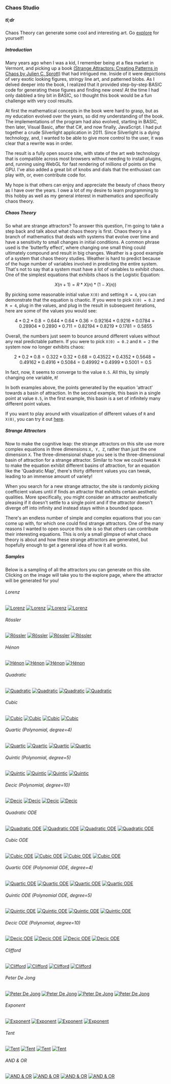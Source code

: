 ### Chaos Studio

##### tl;dr
Chaos Theory can generate some cool and interesting art. Go [explore](http://chaos-studio.io/#/explore) for yourself!

##### Introduction
Many years ago when I was a kid, I remember being at a flea market in Vermont, and picking up a 
book [(Strange Attractors:
Creating Patterns in Chaos by Julien C. Sprott)](http://sprott.physics.wisc.edu/sa.htm) that had intrigued me.  Inside of it were 
depictions of very exotic looking figures, stringy line art, and patterned blobs.  As I delved 
deeper into the book, I realized that it provided step-by-step BASIC code for generating these 
figures and finding new ones!  At the time I had only dabbled a tiny bit in BASIC, so I thought 
this book would be a fun challenge with very cool results.

At first the mathematical concepts in the book were hard to grasp, but as my education evolved 
over the years, so did my understanding of the book.  The implementations of the program had 
also evolved, starting in BASIC, then later, Visual Basic, after that C#, and now finally, 
JavaScript.  I had put together a crude Silverlight application in 2011. Since Silverlight is 
a dying technology, and, I wanted to be able to give more control to the user, it was clear 
that a rewrite was in order.


The result is a fully open source site, with state of the art web technology that is compatible 
across most browsers without needing to install plugins, and, running using WebGL for fast 
rendering of millions of points on the GPU.  I've also added a great bit of knobs and dials that 
the enthusiast can play with, or, even contribute code for.


My hope is that others can enjoy and appreciate the beauty of chaos theory as I have over the 
years.  I owe a lot of my desire to learn programming to this hobby as well as my general interest 
in mathematics and specifically chaos theory. 

##### Chaos Theory
So what are strange attractors?  To answer this question, I'm going to take a step back and talk
about what chaos theory is first.  Chaos theory is a branch of mathematics that deals with
systems that evolve over time and have a sensitivity to small changes in initial conditions.
A common phrase used is the 'butterfly effect', where changing one small thing could ultimately
compound and result in big changes.  Weather is a good example of a system that chaos theory
studies.  Weather is hard to predict because of the huge number of variables involved in
predicting the entire system.  That's not to say that a system must have a lot of variables
to exhibit chaos.  One of the simplest equations that exhibits chaos is the Logistic Equation:

```math
X(n+1) = R * X(n) * (1 - X(n))
```

By picking some reasonable initial value `X(0)` and setting `R = 4`, you can demonstrate that
the equation is chaotic.  If you were to pick `X(0) = 0.2` and `R = 4`, plug in the values,
and plug in the result in subsequent iterations, here are some of the values you would see:

```math
4 * 0.2 * 0.8 = 0.64
4 * 0.64 * 0.36 = 0.9216
4 * 0.9216 * 0.0784 = 0.2890
4 * 0.2890 * 0.711 = 0.8219
4 * 0.8219 * 0.1781 = 0.5855
```

Overall, the numbers just seem to bounce around different values without any real predictable
pattern. If you were to pick `X(0) = 0.2` and `R = 2` the system now no longer exhibits chaos:

```math
2 * 0.2 * 0.8 = 0.32
2 * 0.32 * 0.68 = 0.4352
2 * 0.4352 * 0.5648 = 0.4916
2 * 0.4916 * 0.5084 = 0.4999
2 * 0.4999 * 0.5001 = 0.5
```

In fact, now, it seems to converge to the value `0.5`.  All this, by simply changing one
variable, `R`!

In both examples above, the points generated by the equation 'attract' towards a basin of
attraction.  In the second example, this basin in a single point at value `0.5`, in the first
example, this basin is a set of infinitely many different point values.

If you want to play around with visualization of different values of `R` and `X(0)`, you can try it out [here](http://chaos-studio.io/#/logistic).

##### Strange Attractors
Now to make the cognitive leap: the strange attractors on this site use more complex equations
in three dimensions `X, Y, Z`, rather than just the one dimension `X`.  The three-dimensional
shape you see is the three-dimensional basin of attraction for a strange attractor.  Similar to
how we could tweak `R` to make the equation exhibit different basins of attraction, for an
equation like the 'Quadratic Map', there's thirty different values you can tweak, leading to an
immense amount of variety!

When you search for a new strange attractor, the site is randomly picking coefficient values
until if finds an attractor that exhibits certain aesthetic qualities.  More specifically, you
might consider an attractor aesthetically pleasing if it doesn't settle to a single point and
if the attractor doesn't diverge off into infinity and instead stays within a bounded space.

There's an endless number of simple and complex equations that you can come up with, for which
one could find strange attractors.  One of the many reasons I wanted to open source this
site is so that others can contribute their interesting equations.  This is only a small glimpse of
what chaos theory is about and how these strange attractors are generated, but hopefully enough
to get a general idea of how it all works.

##### Samples
Below is a sampling of all the attractors you can generate on this site.  Clicking on the image will
take you to the explore page, where the attractor will be generated for you!

###### Lorenz
[![Lorenz](../png/lorenz1.png)](http://chaos-stud.io/#/explore/PDE3OkF0dHJhY3RvclNuYXBzaG90MzptYXA8OTpMb3JlbnpNYXA+Mzpybmc8Mjc6TGluZWFyQ29uZ3J1ZW50aWFsR2VuZXJhdG9yNDpzZWVkKDE1MDYxOTkxMTM5MDkpPj4=)
[![Lorenz](../png/lorenz2.png)](http://chaos-stud.io/#/explore/PDE3OkF0dHJhY3RvclNuYXBzaG90MzptYXA8OTpMb3JlbnpNYXA+Mzpybmc8Mjc6TGluZWFyQ29uZ3J1ZW50aWFsR2VuZXJhdG9yNDpzZWVkKDE1MDYxOTkzNjcwNzYpPj4=)
[![Lorenz](../png/lorenz3.png)](http://chaos-stud.io/#/explore/PDE3OkF0dHJhY3RvclNuYXBzaG90MzptYXA8OTpMb3JlbnpNYXA+Mzpybmc8Mjc6TGluZWFyQ29uZ3J1ZW50aWFsR2VuZXJhdG9yNDpzZWVkKDE1MDYxOTk0MzA5NjQpPj4=)
[![Lorenz](../png/lorenz4.png)](http://chaos-stud.io/#/explore/PDE3OkF0dHJhY3RvclNuYXBzaG90MzptYXA8OTpMb3JlbnpNYXA+Mzpybmc8Mjc6TGluZWFyQ29uZ3J1ZW50aWFsR2VuZXJhdG9yNDpzZWVkKDE1MDYxOTk1NDI2MjQpPj4=)

###### Rössler
[![Rössler](../png/rossler1.png)](http://chaos-stud.io/#/explore/PDE3OkF0dHJhY3RvclNuYXBzaG90MzptYXA8MTA6Um9zc2xlck1hcD4zOnJuZzwyNzpMaW5lYXJDb25ncnVlbnRpYWxHZW5lcmF0b3I0OnNlZWQoMTUwNjIwMTkyNTk2NSk+Pg==)
[![Rössler](../png/rossler2.png)](http://chaos-stud.io/#/explore/PDE3OkF0dHJhY3RvclNuYXBzaG90MzptYXA8MTA6Um9zc2xlck1hcD4zOnJuZzwyNzpMaW5lYXJDb25ncnVlbnRpYWxHZW5lcmF0b3I0OnNlZWQoMTUwNjIwMjQxNjg1Nik+Pg==)
[![Rössler](../png/rossler3.png)](http://chaos-stud.io/#/explore/PDE3OkF0dHJhY3RvclNuYXBzaG90MzptYXA8MTA6Um9zc2xlck1hcD4zOnJuZzwyNzpMaW5lYXJDb25ncnVlbnRpYWxHZW5lcmF0b3I0OnNlZWQoMTUwNjIwMjU1ODk1OSk+Pg==)
[![Rössler](../png/rossler4.png)](http://chaos-stud.io/#/explore/PDE3OkF0dHJhY3RvclNuYXBzaG90MzptYXA8MTA6Um9zc2xlck1hcD4zOnJuZzwyNzpMaW5lYXJDb25ncnVlbnRpYWxHZW5lcmF0b3I0OnNlZWQoMTUwNjIwMjYxODY5NCk+Pg==)

###### Hénon
[![Hénon](../png/henon1.png)](http://chaos-stud.io/#/explore/PDE3OkF0dHJhY3RvclNuYXBzaG90MzptYXA8ODpIZW5vbk1hcD4zOnJuZzwyNzpMaW5lYXJDb25ncnVlbnRpYWxHZW5lcmF0b3I0OnNlZWQoMTUwNjE5ODcxODcwNCk+Pg==)
[![Hénon](../png/henon2.png)](http://chaos-stud.io/#/explore/PDE3OkF0dHJhY3RvclNuYXBzaG90MzptYXA8ODpIZW5vbk1hcD4zOnJuZzwyNzpMaW5lYXJDb25ncnVlbnRpYWxHZW5lcmF0b3I0OnNlZWQoMTUwNjE5ODg3NDE4OSk+Pg==)
[![Hénon](../png/henon3.png)](http://chaos-stud.io/#/explore/PDE3OkF0dHJhY3RvclNuYXBzaG90MzptYXA8ODpIZW5vbk1hcD4zOnJuZzwyNzpMaW5lYXJDb25ncnVlbnRpYWxHZW5lcmF0b3I0OnNlZWQoMTUwNjE5OTAwMDUxMCk+Pg==)
[![Hénon](../png/henon4.png)](http://chaos-stud.io/#/explore/PDE3OkF0dHJhY3RvclNuYXBzaG90MzptYXA8ODpIZW5vbk1hcD4zOnJuZzwyNzpMaW5lYXJDb25ncnVlbnRpYWxHZW5lcmF0b3I0OnNlZWQoMTUwNjE5OTA0NDE0MCk+Pg==)

###### Quadratic
[![Quadratic](../png/quadratic1.png)](http://chaos-stud.io/#/explore/PDE3OkF0dHJhY3RvclNuYXBzaG90MzptYXA8MTI6UXVhZHJhdGljTWFwPjM6cm5nPDI3OkxpbmVhckNvbmdydWVudGlhbEdlbmVyYXRvcjQ6c2VlZCgxNTA2MTg0MzU5ODQ1KT4+)
[![Quadratic](../png/quadratic2.png)](http://chaos-stud.io/#/explore/PDE3OkF0dHJhY3RvclNuYXBzaG90MzptYXA8MTI6UXVhZHJhdGljTWFwPjM6cm5nPDI3OkxpbmVhckNvbmdydWVudGlhbEdlbmVyYXRvcjQ6c2VlZCgxNTA2MTg0NTU0NzExKT4+)
[![Quadratic](../png/quadratic3.png)](http://chaos-stud.io/#/explore/PDE3OkF0dHJhY3RvclNuYXBzaG90MzptYXA8MTI6UXVhZHJhdGljTWFwPjM6cm5nPDI3OkxpbmVhckNvbmdydWVudGlhbEdlbmVyYXRvcjQ6c2VlZCgxNTA2MTg0NzIyNzQyKT4+)
[![Quadratic](../png/quadratic4.png)](http://chaos-stud.io/#/explore/PDE3OkF0dHJhY3RvclNuYXBzaG90MzptYXA8MTI6UXVhZHJhdGljTWFwPjM6cm5nPDI3OkxpbmVhckNvbmdydWVudGlhbEdlbmVyYXRvcjQ6c2VlZCgxNTA2MTg0Nzc1NDIwKT4+)

###### Cubic
[![Cubic](../png/cubic1.png)](http://chaos-stud.io/#/explore/PDE3OkF0dHJhY3RvclNuYXBzaG90MzptYXA8ODpDdWJpY01hcD4zOnJuZzwyNzpMaW5lYXJDb25ncnVlbnRpYWxHZW5lcmF0b3I0OnNlZWQoMTUwNjE4NjQ2OTkzNik+Pg==)
[![Cubic](../png/cubic2.png)](http://chaos-stud.io/#/explore/PDE3OkF0dHJhY3RvclNuYXBzaG90MzptYXA8ODpDdWJpY01hcD4zOnJuZzwyNzpMaW5lYXJDb25ncnVlbnRpYWxHZW5lcmF0b3I0OnNlZWQoMTUwNjE4NjYxNDYyNik+Pg==)
[![Cubic](../png/cubic3.png)](http://chaos-stud.io/#/explore/PDE3OkF0dHJhY3RvclNuYXBzaG90MzptYXA8ODpDdWJpY01hcD4zOnJuZzwyNzpMaW5lYXJDb25ncnVlbnRpYWxHZW5lcmF0b3I0OnNlZWQoMTUwNjE4NjcyMjQ1Mik+Pg==)
[![Cubic](../png/cubic4.png)](http://chaos-stud.io/#/explore/PDE3OkF0dHJhY3RvclNuYXBzaG90MzptYXA8ODpDdWJpY01hcD4zOnJuZzwyNzpMaW5lYXJDb25ncnVlbnRpYWxHZW5lcmF0b3I0OnNlZWQoMTUwNjE4NzI0NTQyMCk+Pg==)

###### Quartic (Polynomial, degree=4)
[![Quartic](../png/quartic1.png)](http://chaos-stud.io/#/explore/PDE3OkF0dHJhY3RvclNuYXBzaG90MzptYXA8MTM6UG9seW5vbWlhbE1hcDY6ZGVncmVlKDQpPjM6cm5nPDI3OkxpbmVhckNvbmdydWVudGlhbEdlbmVyYXRvcjQ6c2VlZCgxNTA2MjEzNTg4Njg0KT4+)
[![Quartic](../png/quartic2.png)](http://chaos-stud.io/#/explore/PDE3OkF0dHJhY3RvclNuYXBzaG90MzptYXA8MTM6UG9seW5vbWlhbE1hcDY6ZGVncmVlKDQpPjM6cm5nPDI3OkxpbmVhckNvbmdydWVudGlhbEdlbmVyYXRvcjQ6c2VlZCgxNTA2MjEzNzUyMDk4KT4+)
[![Quartic](../png/quartic3.png)](http://chaos-stud.io/#/explore/PDE3OkF0dHJhY3RvclNuYXBzaG90MzptYXA8MTM6UG9seW5vbWlhbE1hcDY6ZGVncmVlKDQpPjM6cm5nPDI3OkxpbmVhckNvbmdydWVudGlhbEdlbmVyYXRvcjQ6c2VlZCgxNTA2MjEzODE5MDgyKT4+)
[![Quartic](../png/quartic4.png)](http://chaos-stud.io/#/explore/PDE3OkF0dHJhY3RvclNuYXBzaG90MzptYXA8MTM6UG9seW5vbWlhbE1hcDY6ZGVncmVlKDQpPjM6cm5nPDI3OkxpbmVhckNvbmdydWVudGlhbEdlbmVyYXRvcjQ6c2VlZCgxNTA2MjE0MDY4MTI1KT4+)

###### Quintic (Polynomial, degree=5)
[![Quintic](../png/quintic1.png)](http://chaos-stud.io/#/explore/PDE3OkF0dHJhY3RvclNuYXBzaG90MzptYXA8MTM6UG9seW5vbWlhbE1hcDY6ZGVncmVlKDUpPjM6cm5nPDI3OkxpbmVhckNvbmdydWVudGlhbEdlbmVyYXRvcjQ6c2VlZCgxNTA2MjE0MTMyNDI4KT4+)
[![Quintic](../png/quintic2.png)](http://chaos-stud.io/#/explore/PDE3OkF0dHJhY3RvclNuYXBzaG90MzptYXA8MTM6UG9seW5vbWlhbE1hcDY6ZGVncmVlKDUpPjM6cm5nPDI3OkxpbmVhckNvbmdydWVudGlhbEdlbmVyYXRvcjQ6c2VlZCgxNTA2MjE0MjcwOTgyKT4+)
[![Quintic](../png/quintic3.png)](http://chaos-stud.io/#/explore/PDE3OkF0dHJhY3RvclNuYXBzaG90MzptYXA8MTM6UG9seW5vbWlhbE1hcDY6ZGVncmVlKDUpPjM6cm5nPDI3OkxpbmVhckNvbmdydWVudGlhbEdlbmVyYXRvcjQ6c2VlZCgxNTA2MjE0NDUwMDAwKT4+)
[![Quintic](../png/quintic4.png)](http://chaos-stud.io/#/explore/PDE3OkF0dHJhY3RvclNuYXBzaG90MzptYXA8MTM6UG9seW5vbWlhbE1hcDY6ZGVncmVlKDUpPjM6cm5nPDI3OkxpbmVhckNvbmdydWVudGlhbEdlbmVyYXRvcjQ6c2VlZCgxNTA2MjI2ODQ3MjE1KT4+)

###### Decic (Polynomial, degree=10)
[![Decic](../png/decic1.png)](http://chaos-stud.io/#/explore/PDE3OkF0dHJhY3RvclNuYXBzaG90MzptYXA8MTM6UG9seW5vbWlhbE1hcDY6ZGVncmVlKDEwKT4zOnJuZzwyNzpMaW5lYXJDb25ncnVlbnRpYWxHZW5lcmF0b3I0OnNlZWQoMTUwNjIxNzIwMzgzNik+Pg==)
[![Decic](../png/decic2.png)](http://chaos-stud.io/#/explore/PDE3OkF0dHJhY3RvclNuYXBzaG90MzptYXA8MTM6UG9seW5vbWlhbE1hcDY6ZGVncmVlKDEwKT4zOnJuZzwyNzpMaW5lYXJDb25ncnVlbnRpYWxHZW5lcmF0b3I0OnNlZWQoMTUwNjIxNzM3MDQyNik+Pg==)
[![Decic](../png/decic3.png)](http://chaos-stud.io/#/explore/PDE3OkF0dHJhY3RvclNuYXBzaG90MzptYXA8MTM6UG9seW5vbWlhbE1hcDY6ZGVncmVlKDEwKT4zOnJuZzwyNzpMaW5lYXJDb25ncnVlbnRpYWxHZW5lcmF0b3I0OnNlZWQoMTUwNjIxNzUyMDczOSk+Pg==)
[![Decic](../png/decic4.png)](http://chaos-stud.io/#/explore/PDE3OkF0dHJhY3RvclNuYXBzaG90MzptYXA8MTM6UG9seW5vbWlhbE1hcDY6ZGVncmVlKDEwKT4zOnJuZzwyNzpMaW5lYXJDb25ncnVlbnRpYWxHZW5lcmF0b3I0OnNlZWQoMTUwNjIxNzgzNzU5Mik+Pg==)

###### Quadratic ODE
[![Quadratic ODE](../png/quadraticode1.png)](http://chaos-stud.io/#/explore/PDE3OkF0dHJhY3RvclNuYXBzaG90MzptYXA8MTU6UXVhZHJhdGljT2RlTWFwPjM6cm5nPDI3OkxpbmVhckNvbmdydWVudGlhbEdlbmVyYXRvcjQ6c2VlZCgxNTA2MjAzODI2MzU1KT4+)
[![Quadratic ODE](../png/quadraticode2.png)](http://chaos-stud.io/#/explore/PDE3OkF0dHJhY3RvclNuYXBzaG90MzptYXA8MTU6UXVhZHJhdGljT2RlTWFwPjM6cm5nPDI3OkxpbmVhckNvbmdydWVudGlhbEdlbmVyYXRvcjQ6c2VlZCgxNTA2MjA0MDQ1MDk1KT4+)
[![Quadratic ODE](../png/quadraticode3.png)](http://chaos-stud.io/#/explore/PDE3OkF0dHJhY3RvclNuYXBzaG90MzptYXA8MTU6UXVhZHJhdGljT2RlTWFwPjM6cm5nPDI3OkxpbmVhckNvbmdydWVudGlhbEdlbmVyYXRvcjQ6c2VlZCgxNTA2MjA0MzE5OTY3KT4+)
[![Quadratic ODE](../png/quadraticode4.png)](http://chaos-stud.io/#/explore/PDE3OkF0dHJhY3RvclNuYXBzaG90MzptYXA8MTU6UXVhZHJhdGljT2RlTWFwPjM6cm5nPDI3OkxpbmVhckNvbmdydWVudGlhbEdlbmVyYXRvcjQ6c2VlZCgxNTA2MjA0NDIzMTg5KT4+)

###### Cubic ODE
[![Cubic ODE](../png/cubicode1.png)](http://chaos-stud.io/#/explore/PDE3OkF0dHJhY3RvclNuYXBzaG90MzptYXA8MTE6Q3ViaWNPZGVNYXA+Mzpybmc8Mjc6TGluZWFyQ29uZ3J1ZW50aWFsR2VuZXJhdG9yNDpzZWVkKDE1MDYyMDUxMDUwNDkpPj4=)
[![Cubic ODE](../png/cubicode2.png)](http://chaos-stud.io/#/explore/PDE3OkF0dHJhY3RvclNuYXBzaG90MzptYXA8MTE6Q3ViaWNPZGVNYXA+Mzpybmc8Mjc6TGluZWFyQ29uZ3J1ZW50aWFsR2VuZXJhdG9yNDpzZWVkKDE1MDYyMDUxNzA0NzIpPj4=)
[![Cubic ODE](../png/cubicode3.png)](http://chaos-stud.io/#/explore/PDE3OkF0dHJhY3RvclNuYXBzaG90MzptYXA8MTE6Q3ViaWNPZGVNYXA+Mzpybmc8Mjc6TGluZWFyQ29uZ3J1ZW50aWFsR2VuZXJhdG9yNDpzZWVkKDE1MDYyMDUyNzkzNTcpPj4=)
[![Cubic ODE](../png/cubicode4.png)](http://chaos-stud.io/#/explore/PDE3OkF0dHJhY3RvclNuYXBzaG90MzptYXA8MTE6Q3ViaWNPZGVNYXA+Mzpybmc8Mjc6TGluZWFyQ29uZ3J1ZW50aWFsR2VuZXJhdG9yNDpzZWVkKDE1MDYzOTcyNDk0MzUpPj4=)

###### Quartic ODE (Polynomial ODE, degree=4)
[![Quartic ODE](../png/quarticode1.png)](http://chaos-stud.io/#/explore/PDE3OkF0dHJhY3RvclNuYXBzaG90MzptYXA8MTY6UG9seW5vbWlhbE9kZU1hcDY6ZGVncmVlKDQpPjM6cm5nPDI3OkxpbmVhckNvbmdydWVudGlhbEdlbmVyYXRvcjQ6c2VlZCgxNTA2MjE0OTg1Mjg4KT4+)
[![Quartic ODE](../png/quarticode2.png)](http://chaos-stud.io/#/explore/PDE3OkF0dHJhY3RvclNuYXBzaG90MzptYXA8MTY6UG9seW5vbWlhbE9kZU1hcDY6ZGVncmVlKDQpPjM6cm5nPDI3OkxpbmVhckNvbmdydWVudGlhbEdlbmVyYXRvcjQ6c2VlZCgxNTA2MjE1MjA3MTIzKT4+)
[![Quartic ODE](../png/quarticode3.png)](http://chaos-stud.io/#/explore/PDE3OkF0dHJhY3RvclNuYXBzaG90MzptYXA8MTY6UG9seW5vbWlhbE9kZU1hcDY6ZGVncmVlKDQpPjM6cm5nPDI3OkxpbmVhckNvbmdydWVudGlhbEdlbmVyYXRvcjQ6c2VlZCgxNTA2MjE1NTQ2MjU1KT4+)
[![Quartic ODE](../png/quarticode4.png)](http://chaos-stud.io/#/explore/PDE3OkF0dHJhY3RvclNuYXBzaG90MzptYXA8MTY6UG9seW5vbWlhbE9kZU1hcDY6ZGVncmVlKDQpPjM6cm5nPDI3OkxpbmVhckNvbmdydWVudGlhbEdlbmVyYXRvcjQ6c2VlZCgxNTA2MjE1NjM2MzE4KT4+)

###### Quintic ODE (Polynomial ODE, degree=5)
[![Quintic ODE](../png/quinticode1.png)](http://chaos-stud.io/#/explore/PDE3OkF0dHJhY3RvclNuYXBzaG90MzptYXA8MTY6UG9seW5vbWlhbE9kZU1hcDY6ZGVncmVlKDUpPjM6cm5nPDI3OkxpbmVhckNvbmdydWVudGlhbEdlbmVyYXRvcjQ6c2VlZCgxNTA2MjE1NzMxMzUyKT4+)
[![Quintic ODE](../png/quinticode2.png)](http://chaos-stud.io/#/explore/PDE3OkF0dHJhY3RvclNuYXBzaG90MzptYXA8MTY6UG9seW5vbWlhbE9kZU1hcDY6ZGVncmVlKDUpPjM6cm5nPDI3OkxpbmVhckNvbmdydWVudGlhbEdlbmVyYXRvcjQ6c2VlZCgxNTA2MjE1OTEzMDY5KT4+)
[![Quintic ODE](../png/quinticode3.png)](http://chaos-stud.io/#/explore/PDE3OkF0dHJhY3RvclNuYXBzaG90MzptYXA8MTY6UG9seW5vbWlhbE9kZU1hcDY6ZGVncmVlKDUpPjM6cm5nPDI3OkxpbmVhckNvbmdydWVudGlhbEdlbmVyYXRvcjQ6c2VlZCgxNTA2MjE2MDI3MzE2KT4+)
[![Quintic ODE](../png/quinticode4.png)](http://chaos-stud.io/#/explore/PDE3OkF0dHJhY3RvclNuYXBzaG90MzptYXA8MTY6UG9seW5vbWlhbE9kZU1hcDY6ZGVncmVlKDUpPjM6cm5nPDI3OkxpbmVhckNvbmdydWVudGlhbEdlbmVyYXRvcjQ6c2VlZCgxNTA2MjE2MTg3NjIzKT4+)

###### Decic ODE (Polynomial, degree=10)
[![Decic ODE](../png/decicode1.png)](http://chaos-stud.io/#/explore/PDE3OkF0dHJhY3RvclNuYXBzaG90MzptYXA8MTY6UG9seW5vbWlhbE9kZU1hcDY6ZGVncmVlKDEwKT4zOnJuZzwyNzpMaW5lYXJDb25ncnVlbnRpYWxHZW5lcmF0b3I0OnNlZWQoMTUwNjIxODEzMDYwMSk+Pg==)
[![Decic ODE](../png/decicode2.png)](http://chaos-stud.io/#/explore/PDE3OkF0dHJhY3RvclNuYXBzaG90MzptYXA8MTY6UG9seW5vbWlhbE9kZU1hcDk6ZGVncmVlKDEwKT4zOnJuZzwyNzpMaW5lYXJDb25ncnVlbnRpYWxHZW5lcmF0b3I0OnNlZWQoMTUwNjIxODM1MjQwNSk+Pg==)
[![Decic ODE](../png/decicode3.png)](http://chaos-stud.io/#/explore/PDE3OkF0dHJhY3RvclNuYXBzaG90MzptYXA8MTY6UG9seW5vbWlhbE9kZU1hcDk6ZGVncmVlKDEwKT4zOnJuZzwyNzpMaW5lYXJDb25ncnVlbnRpYWxHZW5lcmF0b3I0OnNlZWQoMTUwNjIxODQ5MzE3MSk+Pg==)
[![Decic ODE](../png/decicode4.png)](http://chaos-stud.io/#/explore/PDE3OkF0dHJhY3RvclNuYXBzaG90MzptYXA8MTY6UG9seW5vbWlhbE9kZU1hcDk6ZGVncmVlKDEwKT4zOnJuZzwyNzpMaW5lYXJDb25ncnVlbnRpYWxHZW5lcmF0b3I0OnNlZWQoMTUwNjIxODgxNDM3OCk+Pg==)

###### Clifford
[![Clifford](../png/clifford1.png)](http://chaos-stud.io/#/explore/PDE3OkF0dHJhY3RvclNuYXBzaG90MzptYXA8MTE6Q2xpZmZvcmRNYXA+Mzpybmc8Mjc6TGluZWFyQ29uZ3J1ZW50aWFsR2VuZXJhdG9yNDpzZWVkKDE1MDYxOTc2NTM5NTQpPj4=)
[![Clifford](../png/clifford2.png)](http://chaos-stud.io/#/explore/PDE3OkF0dHJhY3RvclNuYXBzaG90MzptYXA8MTE6Q2xpZmZvcmRNYXA+Mzpybmc8Mjc6TGluZWFyQ29uZ3J1ZW50aWFsR2VuZXJhdG9yNDpzZWVkKDE1MDYxOTc3NjU4NjApPj4=)
[![Clifford](../png/clifford3.png)](http://chaos-stud.io/#/explore/PDE3OkF0dHJhY3RvclNuYXBzaG90MzptYXA8MTE6Q2xpZmZvcmRNYXA+Mzpybmc8Mjc6TGluZWFyQ29uZ3J1ZW50aWFsR2VuZXJhdG9yNDpzZWVkKDE1MDYxOTc4MzcxNzIpPj4=)
[![Clifford](../png/clifford4.png)](http://chaos-stud.io/#/explore/PDE3OkF0dHJhY3RvclNuYXBzaG90MzptYXA8MTE6Q2xpZmZvcmRNYXA+Mzpybmc8Mjc6TGluZWFyQ29uZ3J1ZW50aWFsR2VuZXJhdG9yNDpzZWVkKDE1MDYxOTgxNjczMTUpPj4=)

###### Peter De Jong
[![Peter De Jong](../png/peterDeJong1.png)](http://chaos-stud.io/#/explore/PDE3OkF0dHJhY3RvclNuYXBzaG90MzptYXA8MTQ6UGV0ZXJEZUpvbmdNYXA+Mzpybmc8Mjc6TGluZWFyQ29uZ3J1ZW50aWFsR2VuZXJhdG9yNDpzZWVkKDE1MDYxOTgyNzMwMDEpPj4=)
[![Peter De Jong](../png/peterDeJong2.png)](http://chaos-stud.io/#/explore/PDE3OkF0dHJhY3RvclNuYXBzaG90MzptYXA8MTQ6UGV0ZXJEZUpvbmdNYXA+Mzpybmc8Mjc6TGluZWFyQ29uZ3J1ZW50aWFsR2VuZXJhdG9yNDpzZWVkKDE1MDYxOTgzNDgxNjApPj4=)
[![Peter De Jong](../png/peterDeJong3.png)](http://chaos-stud.io/#/explore/PDE3OkF0dHJhY3RvclNuYXBzaG90MzptYXA8MTQ6UGV0ZXJEZUpvbmdNYXA+Mzpybmc8Mjc6TGluZWFyQ29uZ3J1ZW50aWFsR2VuZXJhdG9yNDpzZWVkKDE1MDYxOTg2NDE5NDgpPj4=)
[![Peter De Jong](../png/peterDeJong4.png)](http://chaos-stud.io/#/explore/PDE3OkF0dHJhY3RvclNuYXBzaG90MzptYXA8MTQ6UGV0ZXJEZUpvbmdNYXA+Mzpybmc8Mjc6TGluZWFyQ29uZ3J1ZW50aWFsR2VuZXJhdG9yNDpzZWVkKDE1MDYxOTg1MzA5NjApPj4=)

###### Exponent
[![Exponent](../png/exponent1.png)](http://chaos-stud.io/#/explore/PDE3OkF0dHJhY3RvclNuYXBzaG90MzptYXA8MTE6RXhwb25lbnRNYXA+Mzpybmc8Mjc6TGluZWFyQ29uZ3J1ZW50aWFsR2VuZXJhdG9yNDpzZWVkKDE1MDYyMDAyMzQ4MDUpPj4=)
[![Exponent](../png/exponent2.png)](http://chaos-stud.io/#/explore/PDE3OkF0dHJhY3RvclNuYXBzaG90MzptYXA8MTE6RXhwb25lbnRNYXA+Mzpybmc8Mjc6TGluZWFyQ29uZ3J1ZW50aWFsR2VuZXJhdG9yNDpzZWVkKDE1MDYyMDA0NDc0MDQpPj4=)
[![Exponent](../png/exponent3.png)](http://chaos-stud.io/#/explore/PDE3OkF0dHJhY3RvclNuYXBzaG90MzptYXA8MTE6RXhwb25lbnRNYXA+Mzpybmc8Mjc6TGluZWFyQ29uZ3J1ZW50aWFsR2VuZXJhdG9yNDpzZWVkKDE1MDYyMDA1MTQyNjIpPj4=)
[![Exponent](../png/exponent4.png)](http://chaos-stud.io/#/explore/PDE3OkF0dHJhY3RvclNuYXBzaG90MzptYXA8MTE6RXhwb25lbnRNYXA+Mzpybmc8Mjc6TGluZWFyQ29uZ3J1ZW50aWFsR2VuZXJhdG9yNDpzZWVkKDE1MDYyMDA1ODY1ODUpPj4=)

###### Tent
[![Tent](../png/tent1.png)](http://chaos-stud.io/#/explore/PDE3OkF0dHJhY3RvclNuYXBzaG90MzptYXA8NzpUZW50TWFwPjM6cm5nPDI3OkxpbmVhckNvbmdydWVudGlhbEdlbmVyYXRvcjQ6c2VlZCgxNTA2MTk5NjcyMzYxKT4+)
[![Tent](../png/tent2.png)](http://chaos-stud.io/#/explore/PDE3OkF0dHJhY3RvclNuYXBzaG90MzptYXA8NzpUZW50TWFwPjM6cm5nPDI3OkxpbmVhckNvbmdydWVudGlhbEdlbmVyYXRvcjQ6c2VlZCgxNTA2MTk5NzY3NzI3KT4+)
[![Tent](../png/tent3.png)](http://chaos-stud.io/#/explore/PDE3OkF0dHJhY3RvclNuYXBzaG90MzptYXA8NzpUZW50TWFwPjM6cm5nPDI3OkxpbmVhckNvbmdydWVudGlhbEdlbmVyYXRvcjQ6c2VlZCgxNTA2MjAwMTg0OTgzKT4+)
[![Tent](../png/tent4.png)](http://chaos-stud.io/#/explore/PDE3OkF0dHJhY3RvclNuYXBzaG90MzptYXA8NzpUZW50TWFwPjM6cm5nPDI3OkxpbmVhckNvbmdydWVudGlhbEdlbmVyYXRvcjQ6c2VlZCgxNTA2MjAwMDc4MzQ2KT4+)

###### AND & OR
[![AND & OR](../png/andor1.png)](http://chaos-stud.io/#/explore/PDE3OkF0dHJhY3RvclNuYXBzaG90MzptYXA8ODpBbmRPck1hcD4zOnJuZzwyNzpMaW5lYXJDb25ncnVlbnRpYWxHZW5lcmF0b3I0OnNlZWQoMTUwNjIwMDg2OTk2OSk+Pg==)
[![AND & OR](../png/andor2.png)](http://chaos-stud.io/#/explore/PDE3OkF0dHJhY3RvclNuYXBzaG90MzptYXA8ODpBbmRPck1hcD4zOnJuZzwyNzpMaW5lYXJDb25ncnVlbnRpYWxHZW5lcmF0b3I0OnNlZWQoMTUwNjIwMDkyNjg4NCk+Pg==)
[![AND & OR](../png/andor3.png)](http://chaos-stud.io/#/explore/PDE3OkF0dHJhY3RvclNuYXBzaG90MzptYXA8ODpBbmRPck1hcD4zOnJuZzwyNzpMaW5lYXJDb25ncnVlbnRpYWxHZW5lcmF0b3I0OnNlZWQoMTUwNjIwMDk4ODI1OCk+Pg==)
[![AND & OR](../png/andor4.png)](http://chaos-stud.io/#/explore/PDE3OkF0dHJhY3RvclNuYXBzaG90MzptYXA8ODpBbmRPck1hcD4zOnJuZzwyNzpMaW5lYXJDb25ncnVlbnRpYWxHZW5lcmF0b3I0OnNlZWQoMTUwNjIwMTA3OTY5OSk+Pg==)

